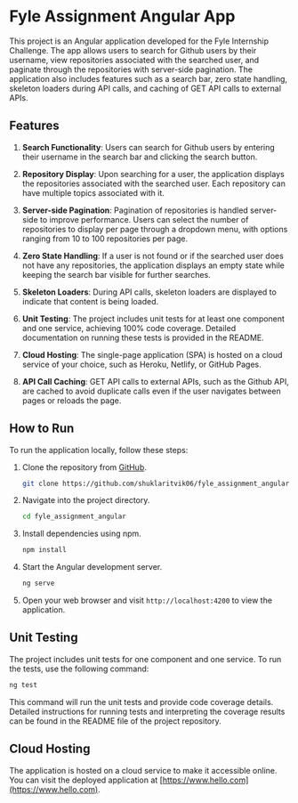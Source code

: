# Fyle Assignment Angular App

This project is an Angular application developed for the Fyle Internship Challenge. The app allows users to search for Github users by their username, view repositories associated with the searched user, and paginate through the repositories with server-side pagination. The application also includes features such as a search bar, zero state handling, skeleton loaders during API calls, and caching of GET API calls to external APIs.

## Features

1. **Search Functionality**: Users can search for Github users by entering their username in the search bar and clicking the search button.

2. **Repository Display**: Upon searching for a user, the application displays the repositories associated with the searched user. Each repository can have multiple topics associated with it.

3. **Server-side Pagination**: Pagination of repositories is handled server-side to improve performance. Users can select the number of repositories to display per page through a dropdown menu, with options ranging from 10 to 100 repositories per page.

4. **Zero State Handling**: If a user is not found or if the searched user does not have any repositories, the application displays an empty state while keeping the search bar visible for further searches.

5. **Skeleton Loaders**: During API calls, skeleton loaders are displayed to indicate that content is being loaded.

6. **Unit Testing**: The project includes unit tests for at least one component and one service, achieving 100% code coverage. Detailed documentation on running these tests is provided in the README.

7. **Cloud Hosting**: The single-page application (SPA) is hosted on a cloud service of your choice, such as Heroku, Netlify, or GitHub Pages.

8. **API Call Caching**: GET API calls to external APIs, such as the Github API, are cached to avoid duplicate calls even if the user navigates between pages or reloads the page.

## How to Run

To run the application locally, follow these steps:

1. Clone the repository from [GitHub](https://github.com/shuklaritvik06/fyle_assignment_angular).

   ```bash
   git clone https://github.com/shuklaritvik06/fyle_assignment_angular.git
   ```

2. Navigate into the project directory.

   ```bash
   cd fyle_assignment_angular
   ```

3. Install dependencies using npm.

   ```bash
   npm install
   ```

4. Start the Angular development server.

   ```bash
   ng serve
   ```

5. Open your web browser and visit `http://localhost:4200` to view the application.

## Unit Testing

The project includes unit tests for one component and one service. To run the tests, use the following command:

```bash
ng test
```

This command will run the unit tests and provide code coverage details. Detailed instructions for running tests and interpreting the coverage results can be found in the README file of the project repository.

## Cloud Hosting

The application is hosted on a cloud service to make it accessible online. You can visit the deployed application at [https://www.hello.com](https://www.hello.com).

